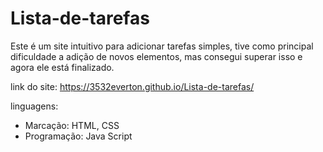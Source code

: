 # Lista-de-tarefas

Este é um site intuitivo para adicionar tarefas simples, tive como principal dificuldade
a adição de novos elementos, mas consegui superar isso e agora ele está finalizado.

link do site: https://3532everton.github.io/Lista-de-tarefas/

linguagens: 
* Marcação: HTML, CSS
* Programação: Java Script